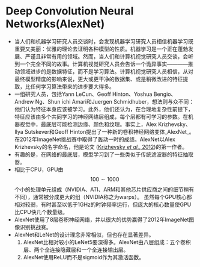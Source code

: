 # Deep Convolution Neural Networks(AlexNet)

* 当人们和机器学习研究人员交谈时，会发现机器学习研究人员相信机器学习既重要又美丽：优雅的理论去证明各种模型的性质。机器学习是一个正在蓬勃发展、严谨且非常有用的领域。然而，当人们和计算机视觉研究人员交谈，会听到一个完全不同的故事。计算机视觉研究人员会告诉一个诡异事实————推动领域进步的是数据特征，而不是学习算法。计算机视觉研究人员相信，从对最终模型精度的影响来说，更大或更干净的数据集、或是稍微改进的特征提取，比任何学习算法带来的进步要大得多。
* 一组研究人员，包括Yann LeCun、Geoff Hinton、Yoshua Bengio、Andrew Ng、Shun ichi Amari和Juergen Schmidhuber，想法则与众不同：他们认为特征本身应该被学习。此外，他们还认为，在合理地复杂性前提下，特征应该由多个共同学习的神经网络层组成，每个层都有可学习的参数。在机器视觉中，最底层可能检测边缘、颜色和纹理。事实上，Alex Krizhevsky、Ilya Sutskever和Geoff Hinton提出了一种新的卷积神经网络变体_AlexNet_。在2012年ImageNet挑战赛中取得了轰动一时的成绩。AlexNet以Alex Krizhevsky的名字命名，他是论文 ([Krizhevsky _et al._, 2012](https://zh.d2l.ai/chapter\_references/zreferences.html#id88))的第一作者。
* 有趣的是，在网络的最底层，模型学习到了一些类似于传统滤波器的特征抽取器。
* 相比于CPU，GPU由$$100∼1000$$个小的处理单元组成（NVIDIA、ATI、ARM和其他芯片供应商之间的细节稍有不同），通常被分成更大的组（NVIDIA称之为warps）。 虽然每个GPU核心都相对较弱，有时甚至以低于1GHz的时钟频率运行，但庞大的核心数量使GPU比CPU快几个数量级。
* AlexNet使用了8层卷积神经网络，并以很大的优势赢得了2012年ImageNet图像识别挑战赛。
* AlexNet和LeNet的设计理念非常相似，但也存在显著差异。
  1. AlexNet比相对较小的LeNet5要深得多。AlexNet由八层组成：五个卷积层、两个全连接隐藏层和一个全连接输出层。
  2. AlexNet使用ReLU而不是sigmoid作为其激活函数。
